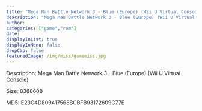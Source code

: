 ```yaml
---
title: "Mega Man Battle Network 3 - Blue (Europe) (Wii U Virtual Console)"
description: "Mega Man Battle Network 3 - Blue (Europe) (Wii U Virtual Console)"
author: 
categories: ["game","rom"]
date: 
displayInList: true
displayInMenu: false
dropCap: false
featuredImage: /img/miss/gamemiss.jpg
---
```


Description: Mega Man Battle Network 3 - Blue (Europe) (Wii U Virtual Console)

Size: 8388608

MD5: E23C4D809417568BCBFB93172609C77E

